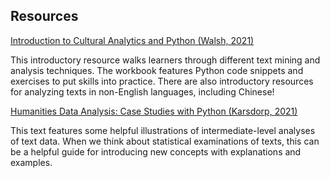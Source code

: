 ## Resources

[Introduction to Cultural Analytics and Python (Walsh, 2021)](https://melaniewalsh.github.io/Intro-Cultural-Analytics/welcome.html)

This introductory resource walks learners through different text mining and analysis techniques. The workbook features Python code snippets and exercises to put skills into practice. There are also introductory resources for analyzing texts in non-English languages, including Chinese!

[Humanities Data Analysis: Case Studies with Python (Karsdorp, 2021)](https://newcatalog.library.cornell.edu/catalog/15277992)

This text features some helpful illustrations of intermediate-level analyses of text data. When we think about statistical examinations of texts, this can be a helpful guide for introducing new concepts with explanations and examples.
